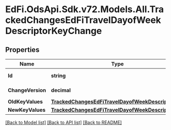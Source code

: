 # EdFi.OdsApi.Sdk.v72.Models.All.TrackedChangesEdFiTravelDayofWeekDescriptorKeyChange

## Properties

Name | Type | Description | Notes
------------ | ------------- | ------------- | -------------
**Id** | **string** | Resource identifier | [optional] 
**ChangeVersion** | **decimal** | Change version | [optional] 
**OldKeyValues** | [**TrackedChangesEdFiTravelDayofWeekDescriptorKey**](TrackedChangesEdFiTravelDayofWeekDescriptorKey.md) |  | [optional] 
**NewKeyValues** | [**TrackedChangesEdFiTravelDayofWeekDescriptorKey**](TrackedChangesEdFiTravelDayofWeekDescriptorKey.md) |  | [optional] 

[[Back to Model list]](../../README.md#documentation-for-models) [[Back to API list]](../../README.md#documentation-for-api-endpoints) [[Back to README]](../../README.md)

